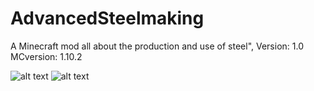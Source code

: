 # AdvancedSteelmaking
A Minecraft mod all about the production and use of steel",
Version: 1.0
MCversion: 1.10.2

![alt text](https://i.imgur.com/sJzYDag.png)
![alt text](https://i.imgur.com/yHCIhca.png)

